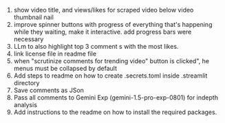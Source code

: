 1. show video title,  and views/likes for scraped video below video thumbnail nail
2. improve spinner buttons with progress of everything that's happening while they waiting, make it interactive. add progress bars were necessary
3. LLm to also highlight top 3 comment s with the most likes.
4. link license file in readme file
5.  when "scrutinize comments for trending video" button is clicked", he menus must be collapsed by default 
6.  Add steps to readme on how to create .secrets.toml inside .streamlit directory
7. Save comments as JSon
8. Pass all comments to Gemini Exp (gemini-1.5-pro-exp-0801) for indepth analysis
9. Add instructions to the readme on how to install the required packages. 
